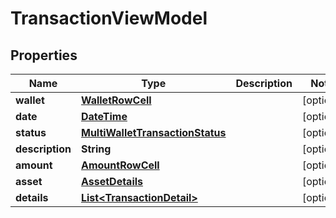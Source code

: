 # TransactionViewModel

## Properties
Name | Type | Description | Notes
------------ | ------------- | ------------- | -------------
**wallet** | [**WalletRowCell**](WalletRowCell.md) |  |  [optional]
**date** | [**DateTime**](DateTime.md) |  |  [optional]
**status** | [**MultiWalletTransactionStatus**](MultiWalletTransactionStatus.md) |  |  [optional]
**description** | **String** |  |  [optional]
**amount** | [**AmountRowCell**](AmountRowCell.md) |  |  [optional]
**asset** | [**AssetDetails**](AssetDetails.md) |  |  [optional]
**details** | [**List&lt;TransactionDetail&gt;**](TransactionDetail.md) |  |  [optional]
